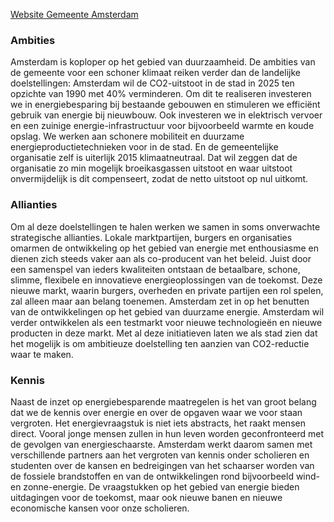 [Website Gemeente Amsterdam](http://www.amsterdam.nl)

### Ambities
Amsterdam is koploper op het gebied van duurzaamheid. De ambities van de gemeente voor een schoner klimaat reiken verder dan de landelijke doelstellingen: Amsterdam wil de CO2-uitstoot in de stad in 2025 ten opzichte van 1990 met 40% verminderen. Om dit te realiseren investeren we in energiebesparing bij bestaande gebouwen en stimuleren we efficiënt gebruik van energie bij nieuwbouw. Ook investeren we in elektrisch vervoer en een zuinige energie-infrastructuur voor bijvoorbeeld warmte en koude opslag. We werken aan schonere mobiliteit en duurzame energieproductietechnieken voor in de stad. En de gemeentelijke organisatie zelf is uiterlijk 2015 klimaatneutraal. Dat wil zeggen dat de organisatie zo min mogelijk broeikasgassen uitstoot en waar uitstoot onvermijdelijk is dit compenseert, zodat de netto uitstoot op nul uitkomt.

### Allianties
Om al deze doelstellingen te halen werken we samen in soms onverwachte strategische allianties. Lokale marktpartijen, burgers en organisaties omarmen de ontwikkeling op het gebied van energie met enthousiasme en dienen zich steeds vaker aan als co-producent van het beleid. Juist door een samenspel van ieders kwaliteiten ontstaan de betaalbare, schone, slimme, flexibele en innovatieve energieoplossingen van de toekomst. Deze nieuwe markt, waarin burgers, overheden en private partijen een rol spelen, zal alleen maar aan belang toenemen. Amsterdam zet in op het benutten van de ontwikkelingen op het gebied van duurzame energie. Amsterdam wil verder ontwikkelen als een testmarkt voor nieuwe technologieën en nieuwe producten in deze markt. Met al deze initiatieven laten we als stad zien dat het mogelijk is om ambitieuze doelstelling ten aanzien van CO2-reductie waar te maken.

### Kennis
Naast de inzet op energiebesparende maatregelen is het van groot belang dat we de kennis over energie en over de opgaven waar we voor staan vergroten. Het energievraagstuk is niet iets abstracts, het raakt mensen direct. Vooral jonge mensen zullen in hun leven worden geconfronteerd met de gevolgen van energieschaarste. Amsterdam werkt daarom samen met verschillende partners aan het vergroten van kennis onder scholieren en studenten over de kansen en bedreigingen van het schaarser worden van de fossiele brandstoffen en van de ontwikkelingen rond bijvoorbeeld wind- en zonne-energie. De vraagstukken op het gebied van energie bieden uitdagingen voor de toekomst, maar ook nieuwe banen en nieuwe economische kansen voor onze scholieren.